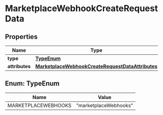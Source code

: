 

# MarketplaceWebhookCreateRequestData


## Properties

| Name | Type | Description | Notes |
|------------ | ------------- | ------------- | -------------|
|**type** | [**TypeEnum**](#TypeEnum) |  |  |
|**attributes** | [**MarketplaceWebhookCreateRequestDataAttributes**](MarketplaceWebhookCreateRequestDataAttributes.md) |  |  |



## Enum: TypeEnum

| Name | Value |
|---- | -----|
| MARKETPLACEWEBHOOKS | &quot;marketplaceWebhooks&quot; |



